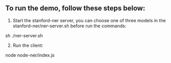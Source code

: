 ## To run the demo, follow these steps below:

1. Start the stanford-ner server, you can choose one of three models in the stanford-ner/ner-server.sh before run the commands:

  sh ./ner-server.sh

2. Run the client:

  node node-ner/index.js
